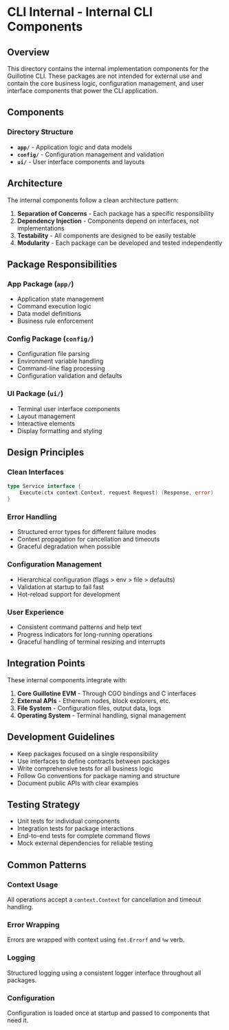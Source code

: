 # CLI Internal - Internal CLI Components

## Overview

This directory contains the internal implementation components for the Guillotine CLI. These packages are not intended for external use and contain the core business logic, configuration management, and user interface components that power the CLI application.

## Components

### Directory Structure
- **`app/`** - Application logic and data models
- **`config/`** - Configuration management and validation
- **`ui/`** - User interface components and layouts

## Architecture

The internal components follow a clean architecture pattern:

1. **Separation of Concerns** - Each package has a specific responsibility
2. **Dependency Injection** - Components depend on interfaces, not implementations
3. **Testability** - All components are designed to be easily testable
4. **Modularity** - Each package can be developed and tested independently

## Package Responsibilities

### App Package (`app/`)
- Application state management
- Command execution logic
- Data model definitions
- Business rule enforcement

### Config Package (`config/`)
- Configuration file parsing
- Environment variable handling
- Command-line flag processing
- Configuration validation and defaults

### UI Package (`ui/`)
- Terminal user interface components
- Layout management
- Interactive elements
- Display formatting and styling

## Design Principles

### Clean Interfaces
```go
type Service interface {
    Execute(ctx context.Context, request Request) (Response, error)
}
```

### Error Handling
- Structured error types for different failure modes
- Context propagation for cancellation and timeouts
- Graceful degradation when possible

### Configuration Management
- Hierarchical configuration (flags > env > file > defaults)
- Validation at startup to fail fast
- Hot-reload support for development

### User Experience
- Consistent command patterns and help text
- Progress indicators for long-running operations
- Graceful handling of terminal resizing and interrupts

## Integration Points

These internal components integrate with:

1. **Core Guillotine EVM** - Through CGO bindings and C interfaces
2. **External APIs** - Ethereum nodes, block explorers, etc.
3. **File System** - Configuration files, output data, logs
4. **Operating System** - Terminal handling, signal management

## Development Guidelines

- Keep packages focused on a single responsibility
- Use interfaces to define contracts between packages
- Write comprehensive tests for all business logic
- Follow Go conventions for package naming and structure
- Document public APIs with clear examples

## Testing Strategy

- Unit tests for individual components
- Integration tests for package interactions
- End-to-end tests for complete command flows
- Mock external dependencies for reliable testing

## Common Patterns

### Context Usage
All operations accept a `context.Context` for cancellation and timeout handling.

### Error Wrapping
Errors are wrapped with context using `fmt.Errorf` and `%w` verb.

### Logging
Structured logging using a consistent logger interface throughout all packages.

### Configuration
Configuration is loaded once at startup and passed to components that need it.